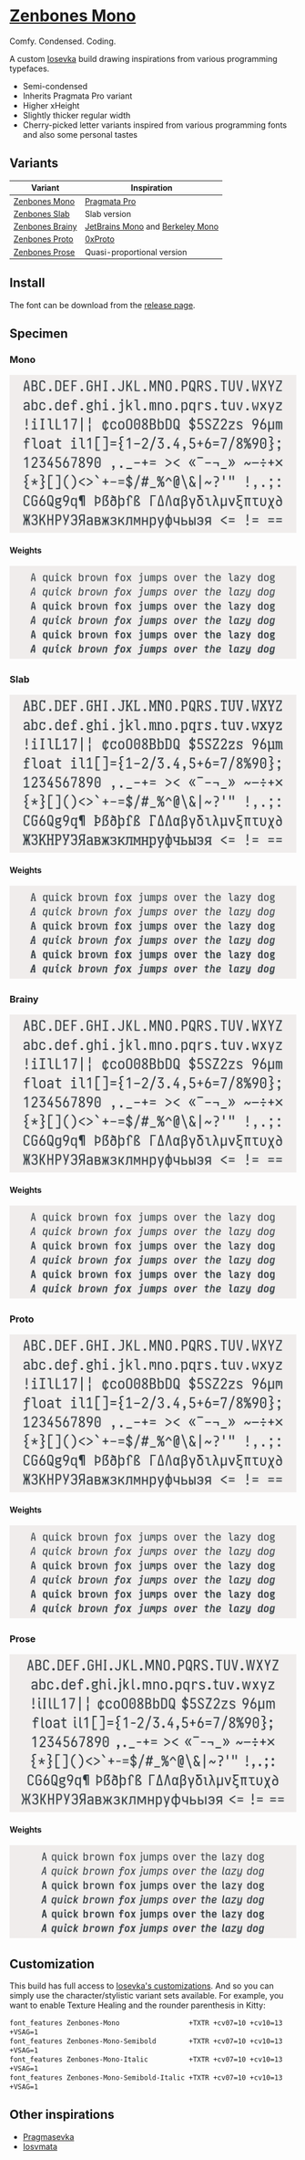 # [Zenbones Mono](https://michaelchris.space/zenbones-mono)

Comfy. Condensed. Coding.

A custom [Iosevka](https://github.com/be5invis/Iosevka) build drawing
inspirations from various programming typefaces.

- Semi-condensed
- Inherits Pragmata Pro variant
- Higher xHeight
- Slightly thicker regular width
- Cherry-picked letter variants inspired from various programming fonts and also
  some personal tastes

## Variants

| Variant                    | Inspiration                                                                                                                     |
| -------------------------- | ------------------------------------------------------------------------------------------------------------------------------- |
| [Zenbones Mono](#mono)     | [Pragmata Pro](https://fsd.it/shop/fonts/pragmatapro/)                                                                          |
| [Zenbones Slab](#slab)     | Slab version                                                                                                                    |
| [Zenbones Brainy](#brainy) | [JetBrains Mono](https://www.jetbrains.com/lp/mono/) and [Berkeley Mono](https://berkeleygraphics.com/typefaces/berkeley-mono/) |
| [Zenbones Proto](#proto)   | [0xProto](https://github.com/0xType/0xProto)                                                                                    |
| [Zenbones Prose](#prose)   | Quasi-proportional version                                                                                                      |

## Install

The font can be download from the
[release page](https://github.com/zenbones-theme/zenbones-mono/releases).

## Specimen

### Mono

![Zenbones Mono specimen](./images/Zenbones-Mono-specimen.png)

#### Weights

![Zenbones Mono weights](./images/Zenbones-Mono-weights.png)

### Slab

![Zenbones Slab specimen](./images/Zenbones-Slab-specimen.png)

#### Weights

![Zenbones Slab weights](./images/Zenbones-Slab-weights.png)

### Brainy

![Zenbones Brainy specimen](./images/Zenbones-Brainy-specimen.png)

#### Weights

![Zenbones Brainy weights](./images/Zenbones-Brainy-weights.png)

### Proto

![Zenbones Proto specimen](./images/Zenbones-Proto-specimen.png)

#### Weights

![Zenbones Proto weights](./images/Zenbones-Proto-weights.png)

### Prose

![Zenbones Prose specimen](./images/Zenbones-Prose-specimen.png)

#### Weights

![Zenbones Prose weights](./images/Zenbones-Prose-weights.png)

## Customization

This build has full access to
[Iosevka's customizations](https://github.com/be5invis/Iosevka/tree/main/doc).
And so you can simply use the character/stylistic variant sets available. For
example, you want to enable Texture Healing and the rounder parenthesis in
Kitty:

```
font_features Zenbones-Mono                 +TXTR +cv07=10 +cv10=13 +VSAG=1
font_features Zenbones-Mono-Semibold        +TXTR +cv07=10 +cv10=13 +VSAG=1
font_features Zenbones-Mono-Italic          +TXTR +cv07=10 +cv10=13 +VSAG=1
font_features Zenbones-Mono-Semibold-Italic +TXTR +cv07=10 +cv10=13 +VSAG=1
```

## Other inspirations

- [Pragmasevka](https://github.com/shytikov/pragmasevka)
- [Iosvmata](https://github.com/N-R-K/Iosvmata)
